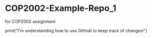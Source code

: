 # COP2002-Example-Repo_1
for COP2002 assignment

print("I'm understanding how to use GitHub to keep track of changes!")
